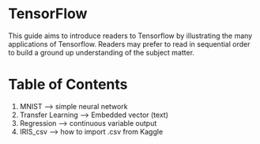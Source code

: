 # TensorFlow
This guide aims to introduce readers to Tensorflow by illustrating the many applications of Tensorflow.
Readers may prefer to read in sequential order to build a ground up understanding of the subject matter.

# Table of Contents
1. MNIST --> simple neural network
2. Transfer Learning --> Embedded vector (text)
3. Regression --> continuous variable output
4. IRIS_csv --> how to import .csv from Kaggle
